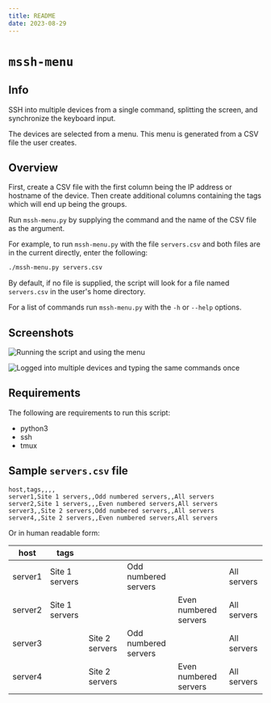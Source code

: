 ```yaml
---
title: README
date: 2023-08-29
---
```


# `mssh-menu`

## Info

SSH into multiple devices from a single command, splitting the screen, and synchronize the keyboard input.

The devices are selected from a menu. This menu is generated from a CSV file the user creates.


## Overview

First, create a CSV file with the first column being the IP address or hostname of the device. Then create additional columns containing the tags which will end up being the groups.

Run `mssh-menu.py` by supplying the command and the name of the CSV file as the argument. 

For example, to run `mssh-menu.py` with the file `servers.csv` and both files are in the current directly, enter the following:

```bash
./mssh-menu.py servers.csv
```

By default, if no file is supplied, the script will look for a file named `servers.csv` in the user's home directory.

For a list of commands run `mssh-menu.py` with the `-h` or `--help` options.

## Screenshots

![Running the script and using the menu](../../docs/figures/mssh-menu.py.1.png)

![Logged into multiple devices and typing the same commands once](../../docs/figures/mssh-menu.py.2.png)

## Requirements

The following are requirements to run this script:

- python3
- ssh
- tmux


## Sample `servers.csv` file

```
host,tags,,,,
server1,Site 1 servers,,Odd numbered servers,,All servers
server2,Site 1 servers,,,Even numbered servers,All servers
server3,,Site 2 servers,Odd numbered servers,,All servers
server4,,Site 2 servers,,Even numbered servers,All servers
```

Or in human readable form:


| host    | tags           |                |                      |                       |             |
|---------|----------------|----------------|----------------------|-----------------------|-------------|
| server1 | Site 1 servers |                | Odd numbered servers |                       | All servers |
| server2 | Site 1 servers |                |                      | Even numbered servers | All servers |
| server3 |                | Site 2 servers | Odd numbered servers |                       | All servers |
| server4 |                | Site 2 servers |                      | Even numbered servers | All servers |
